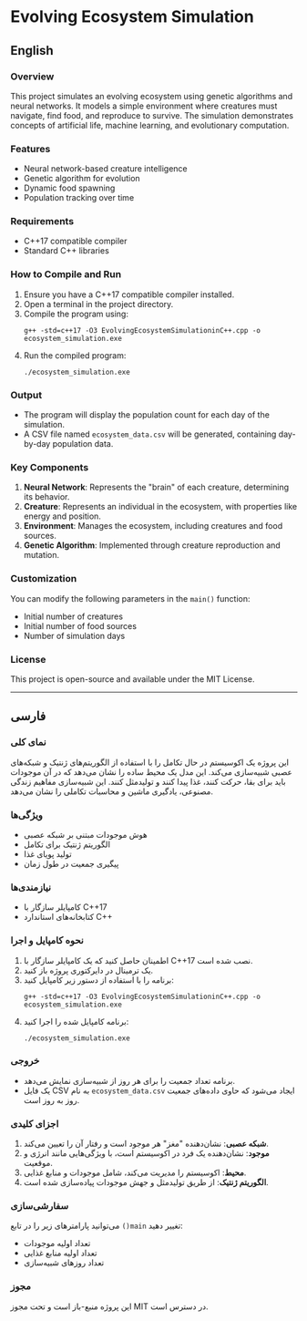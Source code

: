# Evolving Ecosystem Simulation

## English

### Overview
This project simulates an evolving ecosystem using genetic algorithms and neural networks. It models a simple environment where creatures must navigate, find food, and reproduce to survive. The simulation demonstrates concepts of artificial life, machine learning, and evolutionary computation.

### Features
- Neural network-based creature intelligence
- Genetic algorithm for evolution
- Dynamic food spawning
- Population tracking over time

### Requirements
- C++17 compatible compiler
- Standard C++ libraries

### How to Compile and Run
1. Ensure you have a C++17 compatible compiler installed.
2. Open a terminal in the project directory.
3. Compile the program using:
   ```
   g++ -std=c++17 -O3 EvolvingEcosystemSimulationinC++.cpp -o ecosystem_simulation.exe
   ```
4. Run the compiled program:
   ```
   ./ecosystem_simulation.exe
   ```

### Output
- The program will display the population count for each day of the simulation.
- A CSV file named `ecosystem_data.csv` will be generated, containing day-by-day population data.

### Key Components
1. **Neural Network**: Represents the "brain" of each creature, determining its behavior.
2. **Creature**: Represents an individual in the ecosystem, with properties like energy and position.
3. **Environment**: Manages the ecosystem, including creatures and food sources.
4. **Genetic Algorithm**: Implemented through creature reproduction and mutation.

### Customization
You can modify the following parameters in the `main()` function:
- Initial number of creatures
- Initial number of food sources
- Number of simulation days

### License
This project is open-source and available under the MIT License.

---

## فارسی

### نمای کلی
این پروژه یک اکوسیستم در حال تکامل را با استفاده از الگوریتم‌های ژنتیک و شبکه‌های عصبی شبیه‌سازی می‌کند. این مدل یک محیط ساده را نشان می‌دهد که در آن موجودات باید برای بقا، حرکت کنند، غذا پیدا کنند و تولیدمثل کنند. این شبیه‌سازی مفاهیم زندگی مصنوعی، یادگیری ماشین و محاسبات تکاملی را نشان می‌دهد.

### ویژگی‌ها
- هوش موجودات مبتنی بر شبکه عصبی
- الگوریتم ژنتیک برای تکامل
- تولید پویای غذا
- پیگیری جمعیت در طول زمان

### نیازمندی‌ها
- کامپایلر سازگار با C++17
- کتابخانه‌های استاندارد C++

### نحوه کامپایل و اجرا
1. اطمینان حاصل کنید که یک کامپایلر سازگار با C++17 نصب شده است.
2. یک ترمینال در دایرکتوری پروژه باز کنید.
3. برنامه را با استفاده از دستور زیر کامپایل کنید:
   ```
   g++ -std=c++17 -O3 EvolvingEcosystemSimulationinC++.cpp -o ecosystem_simulation.exe
   ```
4. برنامه کامپایل شده را اجرا کنید:
   ```
   ./ecosystem_simulation.exe
   ```

### خروجی
- برنامه تعداد جمعیت را برای هر روز از شبیه‌سازی نمایش می‌دهد.
- یک فایل CSV به نام `ecosystem_data.csv` ایجاد می‌شود که حاوی داده‌های جمعیت روز به روز است.

### اجزای کلیدی
1. **شبکه عصبی**: نشان‌دهنده "مغز" هر موجود است و رفتار آن را تعیین می‌کند.
2. **موجود**: نشان‌دهنده یک فرد در اکوسیستم است، با ویژگی‌هایی مانند انرژی و موقعیت.
3. **محیط**: اکوسیستم را مدیریت می‌کند، شامل موجودات و منابع غذایی.
4. **الگوریتم ژنتیک**: از طریق تولیدمثل و جهش موجودات پیاده‌سازی شده است.

### سفارشی‌سازی
می‌توانید پارامترهای زیر را در تابع `()main` تغییر دهید:
- تعداد اولیه موجودات
- تعداد اولیه منابع غذایی
- تعداد روزهای شبیه‌سازی

### مجوز
این پروژه منبع-باز است و تحت مجوز MIT در دسترس است.
